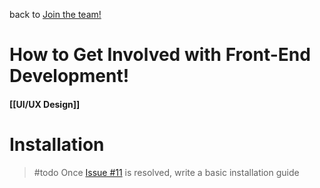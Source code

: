 back to [Join the team!](Join%20the%20Team!/README.md)

# How to Get Involved with Front-End Development!
#### [[UI/UX Design]]

# Installation
> #todo Once [Issue #11](https://github.com/Ethical-Commons-Project/EthicalMatch-docs/issues/11) is resolved, write a basic installation guide